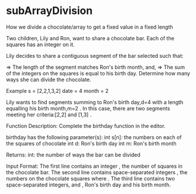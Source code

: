 # subArrayDivision
How we divide a chocolate/array to get a fixed value in a fixed length 

Two children, Lily and Ron, want to share a chocolate bar. Each of the squares has an integer on it.

Lily decides to share a contiguous segment of the bar selected such that:

=> The length of the segment matches Ron's birth month, and,
=> The sum of the integers on the squares is equal to his birth day.
Determine how many ways she can divide the chocolate.

Example
s = [2,2,1,3,2]
date = 4
month = 2

Lily wants to find segments summing to Ron's birth day,d=4  with a length equalling his birth month,m=2 . In this case, there are two segments meeting her criteria:[2,2] and [1,3] .

Function Description:
Complete the birthday function in the editor.

birthday has the following parameter(s):
int s[n]: the numbers on each of the squares of chocolate
int d: Ron's birth day
int m: Ron's birth month

Returns:
int: the number of ways the bar can be divided

Input Format:
The first line contains an integer , the number of squares in the chocolate bar.
The second line contains  space-separated integers , the numbers on the chocolate squares where .
The third line contains two space-separated integers,  and , Ron's birth day and his birth month.
